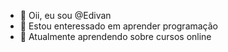 - 👋 Oii, eu sou @Edivan
- 👀 Estou enteressado em aprender programação
- 🌱 Atualmente aprendendo sobre cursos online

